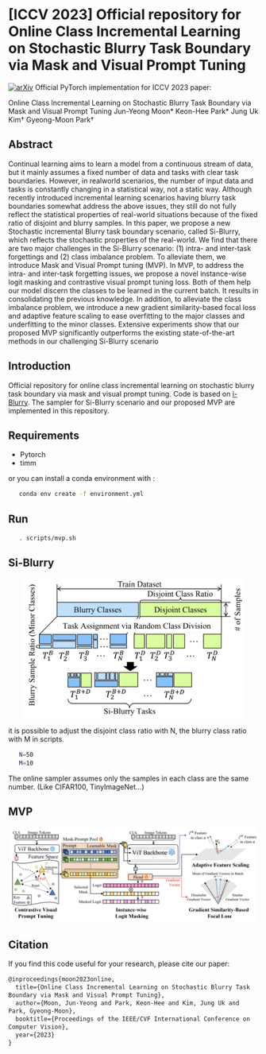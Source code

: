 # [ICCV 2023] Official repository for **Online Class Incremental Learning on Stochastic Blurry Task Boundary via Mask and Visual Prompt Tuning**
[![arXiv](https://img.shields.io/badge/arXiv-2308.09303-b31b1b.svg)](https://arxiv.org/abs/2308.09303)
Official PyTorch implementation for ICCV 2023 paper:

Online Class Incremental Learning on Stochastic Blurry Task Boundary via Mask and Visual Prompt Tuning
Jun-Yeong Moon* Keon-Hee Park* Jung Uk Kim† Gyeong-Moon Park†

## Abstract
 Continual learning aims to learn a model from a continuous stream of data, but it mainly assumes a fixed number of data and tasks with clear task boundaries. However, in realworld scenarios, the number of input data and tasks is constantly changing in a statistical way, not a static way. Although recently introduced incremental learning scenarios having blurry task boundaries somewhat address the above issues, they still do not fully reflect the statistical properties of real-world situations because of the fixed ratio of disjoint and blurry samples. In this paper, we propose a new Stochastic incremental Blurry task boundary scenario, called Si-Blurry, which reflects the stochastic properties of the real-world. We find that there are two major challenges in the Si-Blurry scenario: (1) intra- and inter-task forgettings and (2) class imbalance problem. To alleviate them, we introduce Mask and Visual Prompt tuning (MVP). In MVP, to address the intra- and inter-task forgetting issues, we propose a novel instance-wise logit masking and contrastive visual prompt tuning loss. Both of them help our model discern the classes to be learned in the current batch. It results in consolidating the previous knowledge. In addition, to alleviate the class imbalance problem, we introduce a new gradient similarity-based focal loss and adaptive feature scaling to ease overfitting to the major classes and underfitting to the minor classes. Extensive experiments show that our proposed MVP significantly outperforms the existing state-of-the-art methods in our challenging Si-Blurry scenario

## Introduction
Official repository for online class incremental learning on stochastic blurry task boundary via mask and visual prompt tuning. Code is based on [i-Blurry](https://github.com/naver-ai/i-Blurry). The sampler for Si-Blurry scenario and our proposed MVP are implemented in this repository.
 ## Requirements
   - Pytorch
   - timm

or you can install a conda environment with :
```Bash
   conda env create -f environment.yml
```
## Run
```Bash
   . scripts/mvp.sh
```

## Si-Blurry
<center><img src="./img/Si-Blurry.png" width="450"></center>

it is possible to adjust the disjoint class ratio with N, the blurry class ratio with M in scripts. 
```Bash
   N=50
   M=10
```
The online sampler assumes only the samples in each class are the same number. (Like CIFAR100, TinyImageNet...)
## MVP
<center><img src="./img/MVP.png" width="1000"></center>

## Citation
If you find this code useful for your research, please cite our paper:
```
@inproceedings{moon2023online,
  title={Online Class Incremental Learning on Stochastic Blurry Task Boundary via Mask and Visual Prompt Tuning},
  author={Moon, Jun-Yeong and Park, Keon-Hee and Kim, Jung Uk and Park, Gyeong-Moon},
  booktitle={Proceedings of the IEEE/CVF International Conference on Computer Vision},
  year={2023}
}
```
